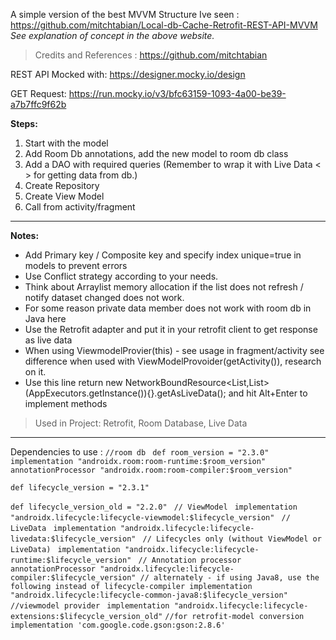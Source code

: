 A simple version of the best MVVM Structure Ive seen : https://github.com/mitchtabian/Local-db-Cache-Retrofit-REST-API-MVVM
_See explanation of concept in the above website._

> Credits and References : https://github.com/mitchtabian

REST API Mocked with: https://designer.mocky.io/design

GET Request: https://run.mocky.io/v3/bfc63159-1093-4a00-be39-a7b7ffc9f62b

**Steps:**
1. Start with the model
1. Add Room Db annotations, add the new model to room db class
1. Add a DAO with required queries (Remember to wrap it with Live Data < > for getting data from db.)
1. Create Repository
1. Create View Model
1. Call from activity/fragment

***

**Notes:**
* Add Primary key / Composite key and specify index unique=true in models to prevent errors
* Use Conflict strategy according to your needs.
* Think about Arraylist memory allocation if the list does not refresh / notify dataset changed does not work.
* For some reason private data member does not work with room db in Java here
* Use the Retrofit adapter and put it in your retrofit client to get response as live data
* When using ViewmodelProvier(this) - see usage in fragment/activity see difference when used with ViewModelProvoider(getActivity()), research on it.
* Use this line return new NetworkBoundResource<List,List>(AppExecutors.getInstance()){}.getAsLiveData(); and hit Alt+Enter to implement methods

> Used in Project: Retrofit, Room Database, Live Data

***

Dependencies to use :
`//room db `
`def room_version = "2.3.0" `
`implementation "androidx.room:room-runtime:$room_version" `
`annotationProcessor "androidx.room:room-compiler:$room_version"`

`def lifecycle_version = "2.3.1"`

`def lifecycle_version_old = "2.2.0" `
`// ViewModel `
`implementation "androidx.lifecycle:lifecycle-viewmodel:$lifecycle_version" `
`// LiveData `
`implementation "androidx.lifecycle:lifecycle-livedata:$lifecycle_version" `
`// Lifecycles only (without ViewModel or LiveData) `
`implementation "androidx.lifecycle:lifecycle-runtime:$lifecycle_version" `
`// Annotation processor`
`annotationProcessor "androidx.lifecycle:lifecycle-compiler:$lifecycle_version"
// alternately - if using Java8, use the following instead of lifecycle-compiler implementation "androidx.lifecycle:lifecycle-common-java8:$lifecycle_version" `
`//viewmodel provider `
`implementation "androidx.lifecycle:lifecycle-extensions:$lifecycle_version_old"`
`//for retrofit-model conversion`
`implementation 'com.google.code.gson:gson:2.8.6'`
